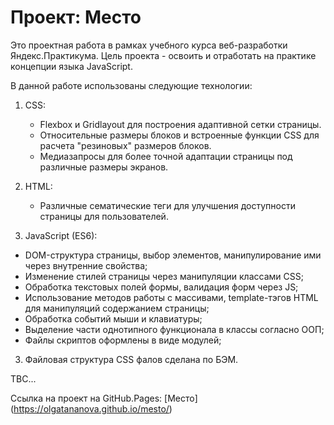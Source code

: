 # Проект: Место

Это проектная работа в рамках учебного курса веб-разработки Яндекс.Практикума.
Цель проекта - освоить и отработать на практике концепции языка JavaScript.

В данной работе использованы следующие технологии:

1. CSS:
	- Flexbox и Gridlayout для построения адаптивной сетки страницы.
	- Относительные размеры блоков и встроенные функции CSS для расчета "резиновых" размеров блоков.
	- Медиазапросы для более точной адаптации страницы под различные размеры экранов.

2. HTML:
	- Различные сематические теги для улучшения доступности страницы для пользователей.

3. JavaScript (ES6):
  - DOM-структура страницы, выбор элементов, манипулирование ими через внутренние свойства;
  - Изменение стилей страницы через манипуляции классами CSS;
  - Обработка текстовых полей формы, валидация форм через JS;
  - Использование методов работы с массивами, template-тэгов HTML для манипуляций содержанием страницы;
  - Обработка событий мыши и клавиатуры;
  - Выделение части однотипного функционала в классы согласно ООП;
  - Файлы скриптов оформлены в виде модулей;


3. Файловая структура CSS фалов сделана по БЭМ.

TBC...


Ссылка на проект на GitHub.Pages: [Место] (https://olgatananova.github.io/mesto/)
